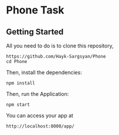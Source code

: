 # Phone Task

## Getting Started

All you need to do is to clone this repository,


```
https://github.com/Hayk-Sargsyan/Phone
cd Phone
```

Then, install the dependencies:

```
npm install
```

Then, run the Application:

```
npm start
```

You can access your app at 

```
http://localhost:8000/app/
```